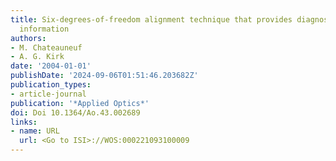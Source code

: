 ```yaml
---
title: Six-degrees-of-freedom alignment technique that provides diagnostic misalignment
  information
authors:
- M. Chateauneuf
- A. G. Kirk
date: '2004-01-01'
publishDate: '2024-09-06T01:51:46.203682Z'
publication_types:
- article-journal
publication: '*Applied Optics*'
doi: Doi 10.1364/Ao.43.002689
links:
- name: URL
  url: <Go to ISI>://WOS:000221093100009
---
```

